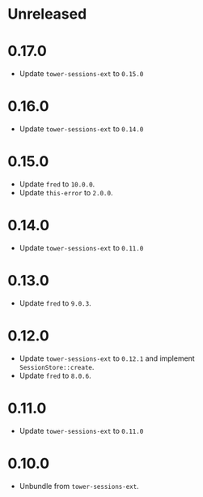 # Unreleased

# 0.17.0
- Update `tower-sessions-ext` to `0.15.0`

# 0.16.0

- Update `tower-sessions-ext` to `0.14.0`

# 0.15.0

- Update `fred` to `10.0.0`.
- Update `this-error` to `2.0.0`.

# 0.14.0

- Update `tower-sessions-ext` to `0.11.0`

# 0.13.0

- Update `fred` to `9.0.3`.

# 0.12.0

- Update `tower-sessions-ext` to `0.12.1` and implement `SessionStore::create`.
- Update `fred` to `8.0.6`.

# 0.11.0

- Update `tower-sessions-ext` to `0.11.0`

# 0.10.0

- Unbundle from `tower-sessions-ext`.
